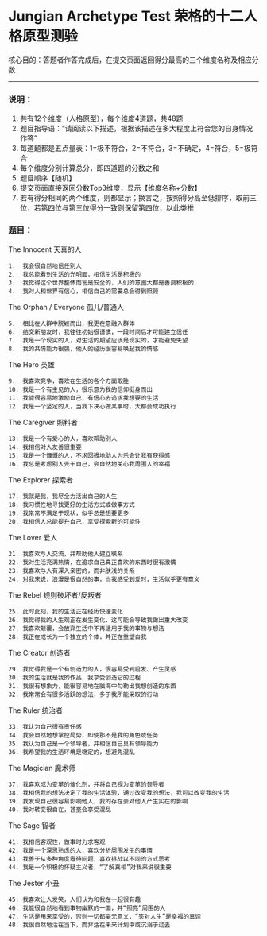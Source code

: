 # Jungian Archetype Test 荣格的十二人格原型测验

核心目的：答题者作答完成后，在提交页面返回得分最高的三个维度名称及相应分数

---

### 说明：

1. 共有12个维度（人格原型），每个维度4道题，共48题
2. 题目指导语：“请阅读以下描述，根据该描述在多大程度上符合您的自身情况作答”
3. 每道题都是五点量表：1=极不符合，2=不符合，3=不确定，4=符合，5=极符合
4. 每个维度分别计算总分，即四道题的分数之和
5. 题目顺序【随机】
6. 提交页面直接返回分数Top3维度，显示【维度名称+分数】
7. 若有得分相同的两个维度，则都显示；换言之，按照得分高至低排序，取前三位，若第四位与第三位得分一致则保留第四位，以此类推

### 题目：

The Innocent 天真的人

```
1.	我会很自然地信任别人
2.	我总能看到生活的光明面，相信生活是积极的
3.	我觉得这个世界整体而言是安全的，人们的意图大都是善良积极的
4.	我对人和世界有信心，相信自己的需要总会得到照顾
```

The Orphan / Everyone 孤儿/普通人

```
5.	相比在人群中脱颖而出，我更在意融入群体
6.	结交新朋友时，我往往初始很谨慎，一段时间后才可能建立信任
7.	我是一个现实的人，对生活的期望应该是现实的，才能避免失望
8.	我的共情能力很强，他人的经历很容易唤起我的情感
```

The Hero 英雄

```
9.	我喜欢竞争，喜欢在生活的各个方面取胜
10.	我是一个有主见的人，很乐意为我的信仰挺身而出
11.	我能很容易地激励自己，有信心去追求我想要的生活
12.	我是一个坚定的人，当我下决心做某事时，大都会成功执行
```

The Caregiver 照料者

```
13.	我是一个有爱心的人，喜欢帮助别人
14.	我相信对人友善很重要
15.	我是一个慷慨的人，不求回报地助人为乐会让我有获得感
16.	我总是考虑别人先于自己，会自然地关心我周围人的幸福
```

The Explorer 探索者

```
17.	我就是我，我尽全力活出自己的人生
18.	我习惯性地寻找更好的生活方式或做事方式
19.	我常常不满足于现状，似乎总是想要更多
20.	我相信人总能提升自己，享受探索新的可能性
```

The Lover 爱人

```
21.	我喜欢与人交流，并帮助他人建立联系
22.	我对生活充满热情，在追求自己真正喜欢的东西时很有激情
23.	我喜欢与人有深入亲密的，而非肤浅的关系
24.	对我来说，浪漫是很自然的事，当我感受到爱时，生活似乎更有意义
```

The Rebel 规则破坏者/反叛者

```
25.	此时此刻，我的生活正在经历快速变化
26.	我觉得我的人生观正在发生变化，这可能会导致我做出重大改变
27.	我喜欢颠覆，会放弃生活中不再适用于我的事物与想法
28.	我正在成长为一个独立的个体，并正在重塑自我
```

The Creator 创造者

```
29.	我觉得我是一个有创造力的人，很容易受到启发、产生灵感
30.	我的生活就是我的作品，我享受创造它的过程
31.	我很有想象力，能很容易地在脑海中勾勒出我想创造的东西
32.	我常常会有很多活跃的想法，多于我所能采取的行动
```

The Ruler 统治者

```
33.	我认为自己很有责任感
34.	我会自然地想掌控局势，即使那不是我的角色或任务
35.	我认为自己是一个领导者，并相信自己具有领导能力
36.	我希望我的生活环境是稳定的，想避免混乱
```

The Magician 魔术师

```
37.	我喜欢成为变革的催化剂，并将自己视为变革的领导者
38.	我相信我的想法决定了我的生活体验，通过改变我的想法，我可以改变我的生活
39.	我发现自己很容易影响他人，我的存在会对他人产生实在的影响
40.	我对转变很自在，甚至会享受混乱
```

The Sage 智者

```
41.	我相信客观性，做事时力求客观
42.	我是一个深思熟虑的人，喜欢分析周围发生的事情
43.	我善于从多种角度看待问题，喜欢挑战以不同的方式思考
44.	我是一个积极的怀疑主义者，“了解真相”对我来说很重要
```

The Jester 小丑

```
45.	我喜欢让人发笑，人们认为和我在一起很有趣
46.	我能很自然地看到事物幽默的一面，并“照亮”周围的人
47.	生活是用来享受的，否则一切都毫无意义，“笑对人生”是幸福的真谛
48.	我很自然地活在当下，而非活在未来计划中或沉溺于过去
```
